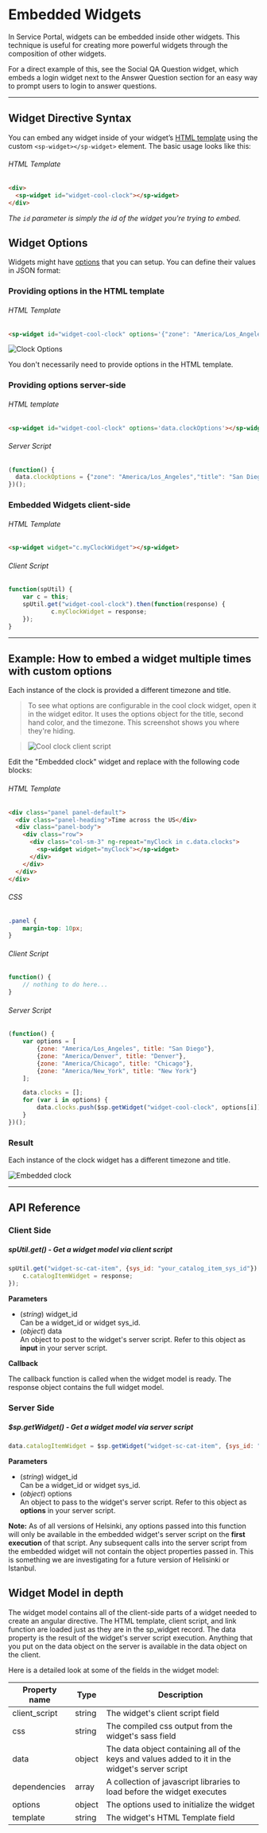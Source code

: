 
# Embedded Widgets
In Service Portal, widgets can be embedded inside other widgets. This technique is useful for creating more powerful widgets through the composition of other widgets.

For a direct example of this, see the Social QA Question widget, which embeds a login widget next to the Answer Question section for an easy way to prompt users to login to answer questions.

---

## Widget Directive Syntax
You can embed any widget inside of your widget’s [HTML template](widget_html.md) using the custom `<sp-widget></sp-widget>` element.
The basic usage looks like this:

###### HTML Template
```html
<div>
  <sp-widget id="widget-cool-clock"></sp-widget>
</div>
```
_The `id` parameter is simply the id of the widget you're trying to embed._

## Widget Options

Widgets might have [options](widget_options.md) that you can setup. You can define their values in JSON format:


### Providing options in the HTML template

###### HTML Template
```html
<sp-widget id="widget-cool-clock" options='{"zone": "America/Los_Angeles","title": "San Diego, CA"}'></sp-widget>
```

![Clock Options](/assets/widget_embedded/clock-options.png)

You don't necessarily need to provide options in the HTML template.

### Providing options server-side

###### HTML template
```html
<sp-widget id="widget-cool-clock" options='data.clockOptions'></sp-widget>
```
###### Server Script
```javascript
(function() {
  data.clockOptions = {"zone": "America/Los_Angeles","title": "San Diego, CA"};
})();
```

### Embedded Widgets client-side

###### HTML Template
```html
<sp-widget widget="c.myClockWidget"></sp-widget>
```

###### Client Script
```javascript
function(spUtil) {
	var c = this;
	spUtil.get("widget-cool-clock").then(function(response) {
			c.myClockWidget = response;
	});
}
```

------


## Example: How to embed a widget multiple times with custom options

Each instance of the clock is provided a different timezone and title.

> To see what options are configurable in the cool clock widget, open it in the widget editor. It uses the options object for the title, second hand color, and the timezone. This screenshot shows you where they're hiding.

> ![Cool clock client script](/assets/widget_embedded/example_clock_options_1.png)

Edit the "Embedded clock" widget and replace with the following code blocks:

###### HTML Template
```html
<div class="panel panel-default">
  <div class="panel-heading">Time across the US</div>
  <div class="panel-body">
    <div class="row">
      <div class="col-sm-3" ng-repeat="myClock in c.data.clocks">
        <sp-widget widget="myClock"></sp-widget>
      </div>
    </div>
  </div>
</div>
```

###### CSS
```css
.panel {
	margin-top: 10px;
}
```

###### Client Script
```javascript
function() {
	// nothing to do here...
}
```

###### Server Script
```javascript
(function() {
	var options = [
		{zone: "America/Los_Angeles", title: "San Diego"},
		{zone: "America/Denver", title: "Denver"},
		{zone: "America/Chicago", title: "Chicago"},
		{zone: "America/New_York", title: "New York"}
	];

	data.clocks = [];
	for (var i in options) {
		data.clocks.push($sp.getWidget("widget-cool-clock", options[i]));
	}
})();
```
### Result  
Each instance of the clock widget has a different timezone and title.

![Embedded clock](/assets/widget_embedded/example_clock_options_2.png)

---

## API Reference

### Client Side
##### spUtil.get() - Get a widget model via client script

```javascript
spUtil.get("widget-sc-cat-item", {sys_id: "your_catalog_item_sys_id"}).then(function(response) {
	c.catalogItemWidget = response;
});
```
**Parameters**

- (_string_) widget\_id  
   Can be a widget_id or widget sys_id.
- (_object_) data  
   An object to post to the widget's server script. Refer to this object as **input** in your server script.

**Callback**  

The callback function is called when the widget model is ready. The response object contains the full widget model.


### Server Side
##### $sp.getWidget() - Get a widget model via server script

```javascript
data.catalogItemWidget = $sp.getWidget("widget-sc-cat-item", {sys_id: "your_catalog_item_sys_id"});
```
**Parameters**  

- (*string*) widget\_id  
   Can be a widget_id or widget sys_id.  
- (*object*) options  
   An object to pass to the widget's server script. Refer to this object as **options** in your server script.

**Note:** As of all versions of Helsinki, any options passed into this function will only be available in the embedded widget's server script on the **first execution** of that script. Any subsequent calls into the server script from the embedded widget will not contain the object properties passed in. This is something we are investigating for a future version of Helisinki or Istanbul.

## Widget Model in depth

The widget model contains all of the client-side parts of a widget needed to create an angular directive. The HTML template, client script, and link function are loaded just as they are in the sp_widget record. The data property is the result of the widget's server script execution. Anything that you put on the data object on the server is available in the data object on the client.

Here is a detailed look at some of the fields in the widget model:

| Property name | Type | Description |
| ------------- | ---- | ----------- |
| client_script | string | The widget's client script field |
| css | string | The compiled css output from the widget's sass field |
| data | object | The data object containing all of the keys and values added to it in the widget's server script |
| dependencies | array | A collection of javascript libraries to load before the widget executes |
| options | object | The options used to initialize the widget |
| template | string | The widget's HTML Template field |
